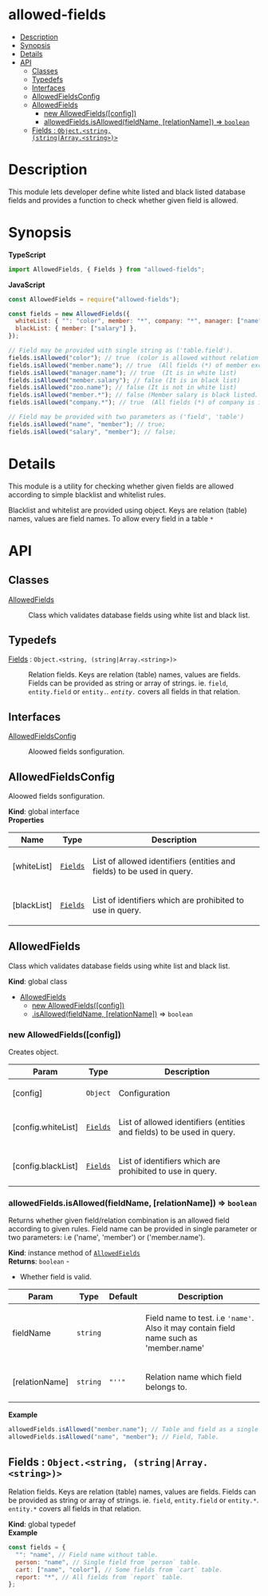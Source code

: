 <!-- DO NOT EDIT README.md (It will be overridden by README.hbs) -->

# allowed-fields

<!-- START doctoc generated TOC please keep comment here to allow auto update -->

<!-- DON'T EDIT THIS SECTION, INSTEAD RE-RUN doctoc TO UPDATE -->

* [Description](#description)
* [Synopsis](#synopsis)
* [Details](#details)
* [API](#api)
  * [Classes](#classes)
  * [Typedefs](#typedefs)
  * [Interfaces](#interfaces)
  * [AllowedFieldsConfig](#allowedfieldsconfig)
  * [AllowedFields](#allowedfields)
    * [new AllowedFields([config])](#new-allowedfieldsconfig)
    * [allowedFields.isAllowed(fieldName, [relationName]) ⇒ <code>boolean</code>](#allowedfieldsisallowedfieldname-relationname-%E2%87%92-codebooleancode)
  * [Fields : <code>Object.&lt;string, (string\|Array.&lt;string&gt;)&gt;</code>](#fields--codeobjectltstring-string%5Carrayltstringgtgtcode)

<!-- END doctoc generated TOC please keep comment here to allow auto update -->

# Description

This module lets developer define white listed and black listed database fields and provides a function to check whether
given field is allowed.

# Synopsis

**TypeScript**

```js
import AllowedFields, { Fields } from "allowed-fields";
```

**JavaScript**

```js
const AllowedFields = require("allowed-fields");
```

```js
const fields = new AllowedFields({
  whiteList: { "": "color", member: "*", company: "*", manager: ["name"] },
  blackList: { member: ["salary"] },
});

// Field may be provided with single string as ('table.field').
fields.isAllowed("color"); // true  (color is allowed without relation name)
fields.isAllowed("member.name"); // true  (All fields (*) of member except 'salary' is allowed)
fields.isAllowed("manager.name"); // true  (It is in white list)
fields.isAllowed("member.salary"); // false (It is in black list)
fields.isAllowed("zoo.name"); // false (It is not in white list)
fields.isAllowed("member.*"); // false (Member salary is black listed. All fields (*) except salary are allowed)
fields.isAllowed("company.*"); // true  (All fields (*) of company is in white list)

// Field may be provided with two parameters as ('field', 'table')
fields.isAllowed("name", "member"); // true;
fields.isAllowed("salary", "member"); // false;
```

# Details

This module is a utility for checking whether given fields are allowed according to simple blacklist and whitelist
rules.

Blacklist and whitelist are provided using object. Keys are relation (table) names, values are field names. To allow
every field in a table `*`

# API

## Classes

<dl>
<dt><a href="#AllowedFields">AllowedFields</a></dt>
<dd><p>Class which validates database fields using white list and black list.</p></dd>
</dl>

## Typedefs

<dl>
<dt><a href="#Fields">Fields</a> : <code>Object.&lt;string, (string|Array.&lt;string&gt;)&gt;</code></dt>
<dd><p>Relation fields. Keys are relation (table) names, values are fields.
Fields can be provided as string or array of strings. ie. <code>field</code>, <code>entity.field</code> or <code>entity.<em></code>.
<code>entity.</em></code> covers all fields in that relation.</p></dd>
</dl>

## Interfaces

<dl>
<dt><a href="#AllowedFieldsConfig">AllowedFieldsConfig</a></dt>
<dd><p>Aloowed fields sonfiguration.</p></dd>
</dl>

<a name="AllowedFieldsConfig"></a>

## AllowedFieldsConfig

<p>Aloowed fields sonfiguration.</p>

**Kind**: global interface  
**Properties**

| Name        | Type                           | Description                                                                   |
| ----------- | ------------------------------ | ----------------------------------------------------------------------------- |
| [whiteList] | [<code>Fields</code>](#Fields) | <p>List of allowed identifiers (entities and fields) to be used in query.</p> |
| [blackList] | [<code>Fields</code>](#Fields) | <p>List of identifiers which are prohibited to use in query.</p>              |

<a name="AllowedFields"></a>

## AllowedFields

<p>Class which validates database fields using white list and black list.</p>

**Kind**: global class

* [AllowedFields](#AllowedFields)
  * [new AllowedFields([config])](#new_AllowedFields_new)
  * [.isAllowed(fieldName, [relationName])](#AllowedFields+isAllowed) ⇒ <code>boolean</code>

<a name="new_AllowedFields_new"></a>

### new AllowedFields([config])

<p>Creates object.</p>

| Param              | Type                           | Description                                                                   |
| ------------------ | ------------------------------ | ----------------------------------------------------------------------------- |
| [config]           | <code>Object</code>            | <p>Configuration</p>                                                          |
| [config.whiteList] | [<code>Fields</code>](#Fields) | <p>List of allowed identifiers (entities and fields) to be used in query.</p> |
| [config.blackList] | [<code>Fields</code>](#Fields) | <p>List of identifiers which are prohibited to use in query.</p>              |

<a name="AllowedFields+isAllowed"></a>

### allowedFields.isAllowed(fieldName, [relationName]) ⇒ <code>boolean</code>

<p>Returns whether given field/relation combination is an allowed field according to given rules.
Field name can be provided in single parameter or two parameters: i.e ('name', 'member')  or ('member.name').</p>

**Kind**: instance method of [<code>AllowedFields</code>](#AllowedFields)  
**Returns**: <code>boolean</code> - <ul>

<li>Whether field is valid.</li>
</ul>  

| Param          | Type                | Default                               | Description                                                                                              |
| -------------- | ------------------- | ------------------------------------- | -------------------------------------------------------------------------------------------------------- |
| fieldName      | <code>string</code> |                                       | <p>Field name to test. i.e <code>'name'</code>. Also it may contain field name such as 'member.name'</p> |
| [relationName] | <code>string</code> | <code>&quot;&#x27;&#x27;&quot;</code> | <p>Relation name which field belongs to.</p>                                                             |

**Example**

```js
allowedFields.isAllowed("member.name"); // Table and field as a single string.
allowedFields.isAllowed("name", "member"); // Field, Table.
```

<a name="Fields"></a>

## Fields : <code>Object.&lt;string, (string\|Array.&lt;string&gt;)&gt;</code>

<p>Relation fields. Keys are relation (table) names, values are fields.
Fields can be provided as string or array of strings. ie. <code>field</code>, <code>entity.field</code> or <code>entity.*</code>.
<code>entity.*</code> covers all fields in that relation.</p>

**Kind**: global typedef  
**Example**

```js
const fields = {
  "": "name", // Field name without table.
  person: "name", // Single field from `person` table.
  cart: ["name", "color"], // Some fields from `cart` table.
  report: "*", // All fields from `report` table.
};
```
